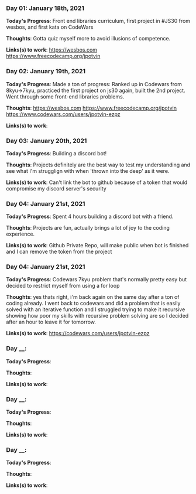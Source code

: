 ### Day 01: January 18th, 2021

**Today's Progress**: Front end libraries curriculum, first project in #JS30 from wesbos, and first kata on CodeWars

**Thoughts**: Gotta quiz myself more to avoid illusions of competence.

**Links(s) to work**: https://wesbos.com https://www.freecodecamp.org/jpotvin

### Day 02: January 19th, 2021

**Today's Progress**: Made a ton of progress: Ranked up in Codewars from 8kyu->7kyu, practiced the first project on js30 again, built the 2nd project. Went through some front-end libraries problems.

**Thoughts**:  https://wesbos.com https://www.freecodecamp.org/jpotvin https://www.codewars.com/users/jpotvin-ezpz

**Links(s) to work**: 

### Day 03: January 20th, 2021
 
**Today's Progress**: Building a discord bot! 

**Thoughts**: Projects definitely are the best way to test my understanding and see what I'm strugglign with when 'thrown into the deep' as it were.

**Links(s) to work**: Can't link the bot to github because of a token that would compromise my discord server's security 

### Day 04: January 21st, 2021

**Today's Progress**: Spent 4 hours building a discord bot with a friend. 

**Thoughts**: Projects are fun, actually brings a lot of joy to the coding experience.

**Links(s) to work**: Github Private Repo, will make public when bot is finished and I can remove the token from the project

### Day 04: January 21st, 2021

**Today's Progress**: Codewars 7kyu problem that's normally pretty easy but decided to restrict myself from using a for loop

**Thoughts**: yes thats right, i'm back again on the same day after a ton of coding already. I went back to codewars and did a problem that is easily solved with an iterative function and I struggled trying to make it recursive showing how poor my skills with recursive problem solving are so I decided after an hour to leave it for tomorrow. 

**Links(s) to work**: https://codewars.com/users/jpotvin-ezpz

### Day __:

**Today's Progress**:

**Thoughts**:

**Links(s) to work**:

### Day __:

**Today's Progress**:

**Thoughts**:

**Links(s) to work**:

### Day __:

**Today's Progress**:

**Thoughts**:

**Links(s) to work**:
